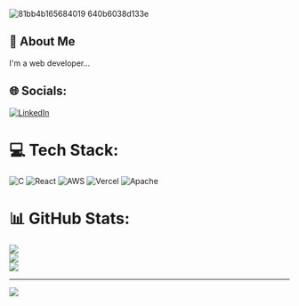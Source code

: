 
![81bb4b165684019 640b6038d133e](https://github.com/Sovanroth/Sovanroth/assets/89648482/63d177c3-6ebd-423e-a453-3def6fc0b692)

## 🚀 About Me
I'm a web developer...

## 🌐 Socials:
[![LinkedIn](https://img.shields.io/badge/LinkedIn-%230077B5.svg?logo=linkedin&logoColor=white)](https://linkedin.com/in/https://www.linkedin.com/in/sovanroth-nath-708bb629b/) 

# 💻 Tech Stack:
![C](https://img.shields.io/badge/c-%2300599C.svg?style=for-the-badge&logo=c&logoColor=white) ![React](https://img.shields.io/badge/react-%2320232a.svg?style=for-the-badge&logo=react&logoColor=%2361DAFB) ![AWS](https://img.shields.io/badge/AWS-%23FF9900.svg?style=for-the-badge&logo=amazon-aws&logoColor=white) ![Vercel](https://img.shields.io/badge/vercel-%23000000.svg?style=for-the-badge&logo=vercel&logoColor=white) ![Apache](https://img.shields.io/badge/apache-%23D42029.svg?style=for-the-badge&logo=apache&logoColor=white)
# 📊 GitHub Stats:
![](https://github-readme-stats.vercel.app/api?username=Sovanroth&theme=dark&hide_border=false&include_all_commits=false&count_private=false)<br/>
![](https://github-readme-streak-stats.herokuapp.com/?user=Sovanroth&theme=dark&hide_border=false)<br/>
![](https://github-readme-stats.vercel.app/api/top-langs/?username=Sovanroth&theme=dark&hide_border=false&include_all_commits=false&count_private=false&layout=compact)

---
[![](https://visitcount.itsvg.in/api?id=Sovanroth&icon=0&color=0)](https://visitcount.itsvg.in)

<!-- Proudly created with GPRM ( https://gprm.itsvg.in ) -->
